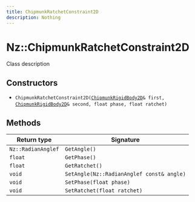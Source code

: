 ```yaml
---
title: ChipmunkRatchetConstraint2D
description: Nothing
---
```


# Nz::ChipmunkRatchetConstraint2D

Class description

## Constructors

- `ChipmunkRatchetConstraint2D(`[`ChipmunkRigidBody2D`](documentation/generated/ChipmunkPhysics2D/ChipmunkRigidBody2D.md)`& first, `[`ChipmunkRigidBody2D`](documentation/generated/ChipmunkPhysics2D/ChipmunkRigidBody2D.md)`& second, float phase, float ratchet)`

## Methods

| Return type | Signature |
| ----------- | --------- |
| `Nz::RadianAnglef` | `GetAngle()` |
| `float` | `GetPhase()` |
| `float` | `GetRatchet()` |
| `void` | `SetAngle(Nz::RadianAnglef const& angle)` |
| `void` | `SetPhase(float phase)` |
| `void` | `SetRatchet(float ratchet)` |
